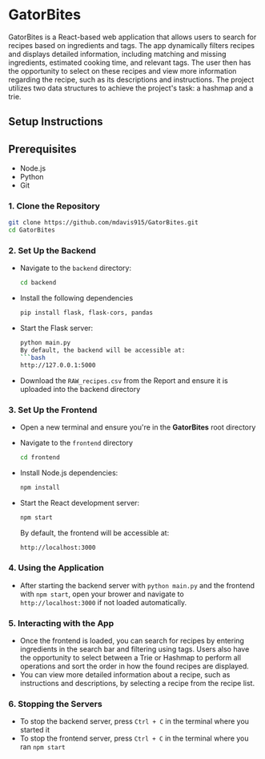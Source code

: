 # GatorBites
GatorBites is a React-based web application that allows users to search for recipes based on ingredients and tags. The app dynamically filters recipes and displays detailed information, including matching and missing ingredients, estimated cooking time, and relevant tags. The user then has the opportunity to select on these recipes and view more information regarding the recipe, such as its descriptions and instructions. The project utilizes two data structures to achieve the project's task: a hashmap and a trie. 


## Setup Instructions

## Prerequisites
- Node.js
- Python
- Git

### 1. Clone the Repository
   ```bash
git clone https://github.com/mdavis915/GatorBites.git
cd GatorBites
```

### 2. Set Up the Backend
- Navigate to the `backend` directory:
  
  ```bash
  cd backend
- Install the following dependencies
  
  ```bash
  pip install flask, flask-cors, pandas
- Start the Flask server:
  
  ```bash
  python main.py
  By default, the backend will be accessible at:
  ```bash
  http://127.0.0.1:5000

- Download the `RAW_recipes.csv` from the Report and ensure it is uploaded into the backend directory
  
### 3. Set Up the Frontend
- Open a new terminal and ensure you're in the **GatorBites** root directory
- Navigate to the `frontend` directory
  
  ```bash
  cd frontend
- Install Node.js dependencies:
  ```bash
  npm install
- Start the React development server:
  ```bash
  npm start
  ```
  By default, the frontend will be accessible at:
  ```bash
  http://localhost:3000
  ```
  
### 4. Using the Application
- After starting the backend server with `python main.py` and the frontend with         `npm start`, open your brower and navigate to `http://localhost:3000` if not loaded automatically.
    
### 5. Interacting with the App
- Once the frontend is loaded, you can search for recipes by entering ingredients         in the search bar and filtering using tags. Users also have the opportunity to 
        select between a Trie or Hashmap to perform all operations and sort the order 
        in how the found recipes are displayed.
- You can view more detailed information about a recipe, such as instructions and 
        descriptions, by selecting a recipe from the recipe list.

### 6. Stopping the Servers
-  To stop the backend server, press `Ctrl + C` in the terminal where you started it
-  To stop the frontend server, press `Ctrl + C` in the terminal where you ran `npm start`

   
